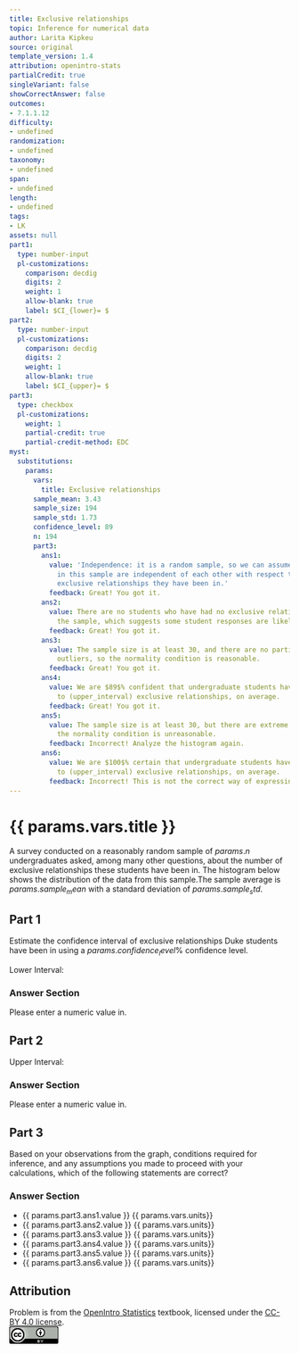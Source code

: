 ```yaml
---
title: Exclusive relationships
topic: Inference for numerical data
author: Larita Kipkeu
source: original
template_version: 1.4
attribution: openintro-stats
partialCredit: true
singleVariant: false
showCorrectAnswer: false
outcomes:
- 7.1.1.12
difficulty:
- undefined
randomization:
- undefined
taxonomy:
- undefined
span:
- undefined
length:
- undefined
tags:
- LK
assets: null
part1:
  type: number-input
  pl-customizations:
    comparison: decdig
    digits: 2
    weight: 1
    allow-blank: true
    label: $CI_{lower}= $
part2:
  type: number-input
  pl-customizations:
    comparison: decdig
    digits: 2
    weight: 1
    allow-blank: true
    label: $CI_{upper}= $
part3:
  type: checkbox
  pl-customizations:
    weight: 1
    partial-credit: true
    partial-credit-method: EDC
myst:
  substitutions:
    params:
      vars:
        title: Exclusive relationships
      sample_mean: 3.43
      sample_size: 194
      sample_std: 1.73
      confidence_level: 89
      n: 194
      part3:
        ans1:
          value: 'Independence: it is a random sample, so we can assume that the students
            in this sample are independent of each other with respect to number of
            exclusive relationships they have been in.'
          feedback: Great! You got it.
        ans2:
          value: There are no students who have had no exclusive relationships in
            the sample, which suggests some student responses are likely missing
          feedback: Great! You got it.
        ans3:
          value: The sample size is at least 30, and there are no particularly extreme
            outliers, so the normality condition is reasonable.
          feedback: Great! You got it.
        ans4:
          value: We are $89$% confident that undergraduate students have been in (lower_interval)
            to (upper_interval) exclusive relationships, on average.
          feedback: Great! You got it.
        ans5:
          value: The sample size is at least 30, but there are extreme outliers, so
            the normality condition is unreasonable.
          feedback: Incorrect! Analyze the histogram again.
        ans6:
          value: We are $100$% certain that undergraduate students have been in (lower_interval)
            to (upper_interval) exclusive relationships, on average.
          feedback: Incorrect! This is not the correct way of expressing our confidence.
---
```

# {{ params.vars.title }}
A survey conducted on a reasonably random sample of ${{params.n}}$ undergraduates asked, among many other questions, about the number of exclusive relationships these students have been in. The histogram below shows the distribution of the data from this sample.The sample average is ${{params.sample_mean}}$ with a standard deviation of ${{params.sample_std}}$.
<pl-figure file-name="figure 1.png" type="dynamic" width="450px"></pl-figure>

## Part 1

Estimate the confidence interval of exclusive relationships Duke students have been in using a ${{params.confidence_level}}$% confidence level.

Lower Interval:

### Answer Section

Please enter a numeric value in.

## Part 2

Upper Interval:

### Answer Section

Please enter a numeric value in.

## Part 3

Based on your observations from the graph, conditions required for inference, and any assumptions you made to proceed with your calculations, which of the following statements are correct?

### Answer Section

- {{ params.part3.ans1.value }} {{ params.vars.units}}
- {{ params.part3.ans2.value }} {{ params.vars.units}}
- {{ params.part3.ans3.value }} {{ params.vars.units}}
- {{ params.part3.ans4.value }} {{ params.vars.units}}
- {{ params.part3.ans5.value }} {{ params.vars.units}}
- {{ params.part3.ans6.value }} {{ params.vars.units}}

## Attribution

Problem is from the [OpenIntro Statistics](https://openintro.org/book/os/) textbook, licensed under the [CC-BY 4.0 license](https://creativecommons.org/licenses/by/4.0/).<br>![Image representing the Creative Commons 4.0 BY license.](https://raw.githubusercontent.com/firasm/bits/master/by.png)
